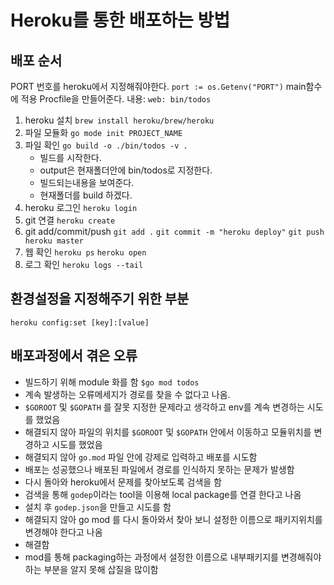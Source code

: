 # Heroku를 통한 배포하는 방법

## 배포 순서

PORT 번호를 heroku에서 지정해줘야한다.
`port := os.Getenv("PORT")` main함수에 적용
Procfile을 만들어준다.
내용: `web: bin/todos`

1. heroku 설치
   `brew install heroku/brew/heroku`
2. 파일 모듈화
   `go mode init PROJECT_NAME`
3. 파일 확인
   `go build -o ./bin/todos -v .`
   - 빌드를 시작한다.
   - output은 현재폴더안에 bin/todos로 지정한다.
   - 빌드되는내용을 보여준다.
   - 현재폴더를 build 하겠다.
4. heroku 로그인
   `heroku login`
5. git 연결
   `heroku create`
6. git add/commit/push
   `git add .`
   `git commit -m "heroku deploy"`
   `git push heroku master`
7. 웹 확인
   `heroku ps`
   `heroku open`
8. 로그 확인
   `heroku logs --tail`

## 환경설정을 지정해주기 위한 부분

`heroku config:set [key]:[value]`

## 배포과정에서 겪은 오류

- 빌드하기 위해 module 화를 함 `$go mod todos`
- 계속 발생하는 오류메세지가 경로를 찾을 수 없다고 나옴.
- `$GOROOT` 및 `$GOPATH` 를 잘못 지정한 문제라고 생각하고 env를 계속 변경하는 시도를 했었음
- 해결되지 않아 파일의 위치를 `$GOROOT` 및 `$GOPATH` 안에서 이동하고 모듈위치를 변경하고 시도를 했었음
- 해결되지 않아 `go.mod` 파일 안에 강제로 입력하고 배포를 시도함
- 배포는 성공했으나 배포된 파일에서 경로를 인식하지 못하는 문제가 발생함
- 다시 돌아와 heroku에서 문제를 찾아보도록 검색을 함
- 검색을 통해 `godep`이라는 tool을 이용해 local package를 연결 한다고 나옴
- 설치 후 `godep.json`을 만들고 시도를 함
- 해결되지 않아 go mod 를 다시 돌아와서 찾아 보니 설정한 이름으로 패키지위치를 변경해야 한다고 나옴
- 해결함
- mod를 통해 packaging하는 과정에서 설정한 이름으로 내부패키지를 변경해줘야하는 부분을 알지 못해 삽질을 많이함

